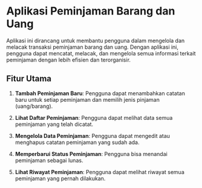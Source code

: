 # Aplikasi Peminjaman Barang dan Uang

Aplikasi ini dirancang untuk membantu pengguna dalam mengelola dan melacak transaksi peminjaman barang dan uang. Dengan aplikasi ini, pengguna dapat mencatat, melacak, dan mengelola semua informasi terkait peminjaman dengan lebih efisien dan terorganisir.

## Fitur Utama

1. **Tambah Peminjaman Baru**: Pengguna dapat menambahkan catatan baru untuk setiap peminjaman dan memilih jenis pinjaman (uang/barang).
   
2. **Lihat Daftar Peminjaman**: Pengguna dapat melihat data semua peminjaman yang telah dicatat.
   
3. **Mengelola Data Peminjaman**: Pengguna dapat mengedit atau menghapus catatan peminjaman yang sudah ada.
   
4. **Memperbarui Status Peminjaman**: Pengguna bisa menandai peminjaman sebagai lunas.
   
5. **Lihat Riwayat Peminjaman**: Pengguna dapat melihat riwayat semua peminjaman yang pernah dilakukan.
